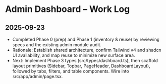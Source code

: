 # Admin Dashboard – Work Log

## 2025-09-23
- Completed Phase 0 (prep) and Phase 1 (inventory & reuse) by reviewing specs and the existing admin module audit.
- Rationale: Establish shared architecture, confirm Tailwind v4 and shadcn UI availability, and map reuse to minimize new surface area.
- Next: Implement Phase 3 types (src/types/dashboard.ts), then scaffold layout primitives (Sidebar, Topbar, PageHeader, DashboardLayout), followed by tabs, filters, and table components. Wire into src/app/admin/page.tsx.
